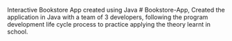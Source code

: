 Interactive Bookstore App created using Java # Bookstore-App,
Created the application in Java with a team of 3 developers, following the program development life cycle process to practice applying the theory learnt in school.
